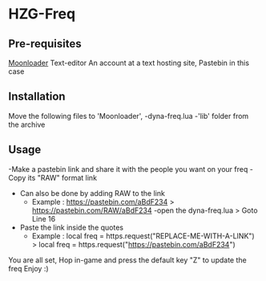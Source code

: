 # HZG-Freq

## Pre-requisites
[Moonloader](https://www.blast.hk/threads/13305/ "Download Moonloader")
Text-editor
An account at a text hosting site, Pastebin in this case

## Installation

Move the following files to 'Moonloader',
-dyna-freq.lua
-'lib' folder from the archive

## Usage

-Make a pastebin link and share it with the people you want on your freq
-Copy its "RAW" format link
  - Can also be done by adding RAW to the link
    - Example : https://pastebin.com/aBdF234 > https://pastebin.com/RAW/aBdF234
-open the dyna-freq.lua > Goto Line 16
  - Paste the link inside the quotes
    - Example : local freq = https.request("REPLACE-ME-WITH-A-LINK") > local freq = https.request("https://pastebin.com/aBdF234")

You are all set, Hop in-game and press the default key "Z" to update the freq
Enjoy :)
